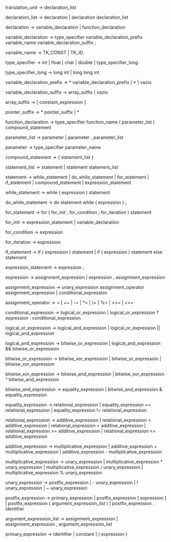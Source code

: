 translation_unit -> declaration_list

declaration_list -> declaration | declaration declaration_list

declaration -> variable_declaration | function_declaration

variable_declaration -> type_specifier variable_declaration_prefix variable_name variable_declaration_suffix ;

variable_name -> TK_CONST | TK_ID

type_specifier -> int | float | char | double | type_specifier_long

type_specifier_long -> long int | long long int

variable_declaration_prefix -> * variable_declaration_prefix | * | vazio

variable_declaration_suffix -> array_suffix | vazio

array_suffix -> [ constant_expression ]
 
pointer_suffix -> * pointer_suffix | *

function_declaration -> type_specifier function_name ( parameter_list ) compound_statement

parameter_list -> parameter | parameter , parameter_list

parameter -> type_specifier parameter_name

compound_statement -> { statement_list }

statement_list -> statement | statement statement_list

statement -> while_statement | do_while_statement | for_statement | if_statement | compound_statement | expression_statement

while_statement -> while ( expression ) statement

do_while_statement -> do statement while ( expression ) ;

for_statement -> for ( for_init ; for_condition ; for_iteration ) statement

for_init -> expression_statement | variable_declaration

for_condition -> expression

for_iteration -> expression

if_statement -> if ( expression ) statement | if ( expression ) statement else statement

expression_statement -> expression ;

expression -> assignment_expression | expression , assignment_expression

assignment_expression -> unary_expression assignment_operator assignment_expression | conditional_expression

assignment_operator -> = | += | -= | *= | /= | %= | >>= | <<=

conditional_expression -> logical_or_expression | logical_or_expression ? expression : conditional_expression

logical_or_expression -> logical_and_expression | logical_or_expression || logical_and_expression

logical_and_expression -> bitwise_or_expression | logical_and_expression && bitwise_or_expression

bitwise_or_expression -> bitwise_xor_expression | bitwise_or_expression | bitwise_xor_expression

bitwise_xor_expression -> bitwise_and_expression | bitwise_xor_expression ^ bitwise_and_expression

bitwise_and_expression -> equality_expression | bitwise_and_expression & equality_expression

equality_expression -> relational_expression | equality_expression == relational_expression | equality_expression != relational_expression

relational_expression -> additive_expression | relational_expression > additive_expression | relational_expression < additive_expression | relational_expression >= additive_expression | relational_expression <= additive_expression

additive_expression -> multiplicative_expression | additive_expression + multiplicative_expression | additive_expression - multiplicative_expression

multiplicative_expression -> unary_expression | multiplicative_expression * unary_expression | multiplicative_expression / unary_expression | multiplicative_expression % unary_expression

unary_expression -> postfix_expression | - unary_expression | ! unary_expression | ~ unary_expression

postfix_expression -> primary_expression | postfix_expression [ expression ] | postfix_expression ( argument_expression_list ) | postfix_expression . identifier

argument_expression_list -> assignment_expression | assignment_expression , argument_expression_list

primary_expression -> identifier | constant | ( expression )